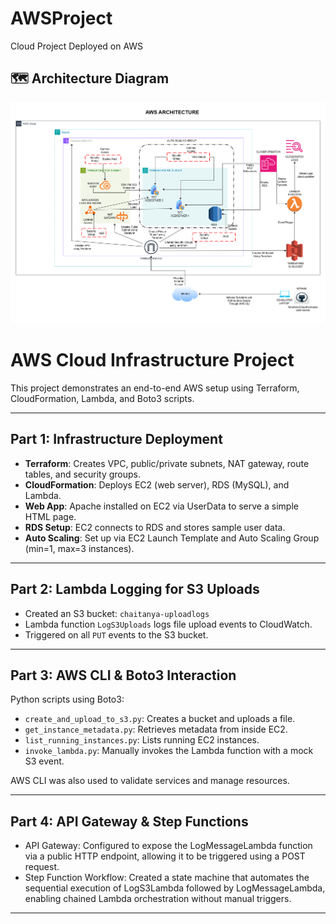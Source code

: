 # AWSProject
Cloud Project Deployed on AWS

## 🗺️ Architecture Diagram

![AWS Architecture](Images/Architecture.png)

# AWS Cloud Infrastructure Project

This project demonstrates an end-to-end AWS setup using Terraform, CloudFormation, Lambda, and Boto3 scripts.

---

## Part 1: Infrastructure Deployment

- **Terraform**: Creates VPC, public/private subnets, NAT gateway, route tables, and security groups.
- **CloudFormation**: Deploys EC2 (web server), RDS (MySQL), and Lambda.
- **Web App**: Apache installed on EC2 via UserData to serve a simple HTML page.
- **RDS Setup**: EC2 connects to RDS and stores sample user data.
- **Auto Scaling**: Set up via EC2 Launch Template and Auto Scaling Group (min=1, max=3 instances).

---

## Part 2: Lambda Logging for S3 Uploads

- Created an S3 bucket: `chaitanya-uploadlogs`
- Lambda function `LogS3Uploads` logs file upload events to CloudWatch.
- Triggered on all `PUT` events to the S3 bucket.

---

## Part 3: AWS CLI & Boto3 Interaction

Python scripts using Boto3:
- `create_and_upload_to_s3.py`: Creates a bucket and uploads a file.
- `get_instance_metadata.py`: Retrieves metadata from inside EC2.
- `list_running_instances.py`: Lists running EC2 instances.
- `invoke_lambda.py`: Manually invokes the Lambda function with a mock S3 event.

AWS CLI was also used to validate services and manage resources.

---

## Part 4: API Gateway & Step Functions

- API Gateway: Configured to expose the LogMessageLambda function via a public HTTP endpoint, allowing it to be triggered using a POST request.
- Step Function Workflow: Created a state machine that automates the sequential execution of LogS3Lambda followed by LogMessageLambda, enabling chained Lambda orchestration without manual triggers.

---
